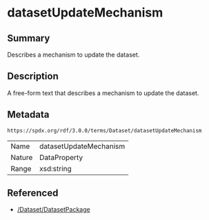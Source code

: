 <!-- Automatically generated by spec-parser v2.1.0 on 2024-06-17T10:36:57.838737+00:00 -->
<!-- SPDX-License-Identifier: Community-Spec-1.0 -->

# datasetUpdateMechanism

## Summary

Describes a mechanism to update the dataset.


## Description

A free-form text that describes a mechanism to update the dataset.


## Metadata

`https://spdx.org/rdf/3.0.0/terms/Dataset/datasetUpdateMechanism`


| | |
|---|---|
| Name | datasetUpdateMechanism |
| Nature | DataProperty |
| Range | xsd:string |




## Referenced

- [/Dataset/DatasetPackage](../../Dataset/Classes/DatasetPackage.md)

